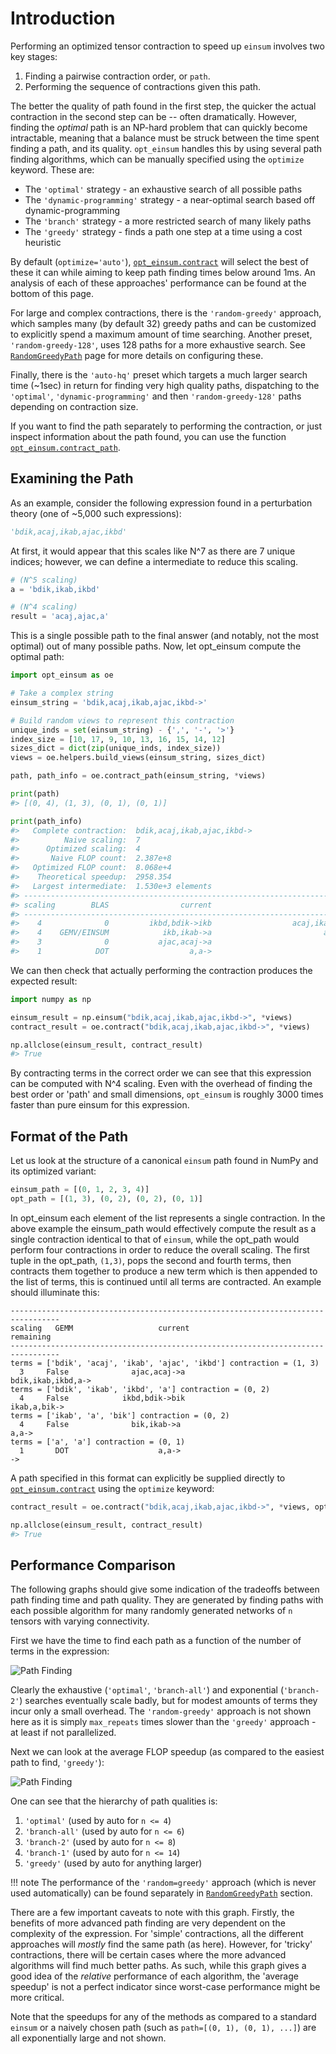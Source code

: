 # Introduction

Performing an optimized tensor contraction to speed up `einsum` involves two
key stages:

1. Finding a pairwise contraction order, or `path`.
2. Performing the sequence of contractions given this path.

The better the quality of path found in the first step, the quicker the actual
contraction in the second step can be -- often dramatically. However, finding
the *optimal* path is an NP-hard problem that can quickly become intractable,
meaning that a  balance must be struck between the time spent finding a path,
and its quality. `opt_einsum` handles this by using several path finding
algorithms, which can be manually specified using the `optimize` keyword.
These are:

- The `'optimal'` strategy - an exhaustive search of all possible paths
- The `'dynamic-programming'` strategy - a near-optimal search based off dynamic-programming
- The `'branch'` strategy - a more restricted search of many likely paths
- The `'greedy'` strategy - finds a path one step at a time using a cost
  heuristic

By default (`optimize='auto'`), [`opt_einsum.contract`](../api_reference.md#opt_einsumcontract) will select the
best of these it can while aiming to keep path finding times below around 1ms.
An analysis of each of these approaches' performance can be found at the bottom of this page.

For large and complex contractions, there is the `'random-greedy'` approach,
which samples many (by default 32) greedy paths and can be customized to
explicitly spend a maximum amount of time searching. Another preset,
`'random-greedy-128'`, uses 128 paths for a more exhaustive search.
See [`RandomGreedyPath`](./random_greedy_path.md) page for more details on configuring these.

Finally, there is the `'auto-hq'` preset which targets a much larger search
time (~1sec) in return for finding very high quality paths, dispatching to the
`'optimal'`, `'dynamic-programming'` and then `'random-greedy-128'` paths
depending on contraction size.

If you want to find the path separately to performing the
contraction, or just inspect information about the path found, you can use the
function [`opt_einsum.contract_path`](../api_reference.md#opt_einsumcontract_path).


## Examining the Path

As an example, consider the following expression found in a perturbation theory (one of ~5,000 such expressions):

```python
'bdik,acaj,ikab,ajac,ikbd'
```

At first, it would appear that this scales like N^7 as there are 7 unique indices; however, we can define a intermediate to reduce this scaling.

```python
# (N^5 scaling)
a = 'bdik,ikab,ikbd'

# (N^4 scaling)
result = 'acaj,ajac,a'
```

This is a single possible path to the final answer (and notably, not the most optimal) out of many possible paths. Now, let opt_einsum compute the optimal path:

```python
import opt_einsum as oe

# Take a complex string
einsum_string = 'bdik,acaj,ikab,ajac,ikbd->'

# Build random views to represent this contraction
unique_inds = set(einsum_string) - {',', '-', '>'}
index_size = [10, 17, 9, 10, 13, 16, 15, 14, 12]
sizes_dict = dict(zip(unique_inds, index_size))
views = oe.helpers.build_views(einsum_string, sizes_dict)

path, path_info = oe.contract_path(einsum_string, *views)

print(path)
#> [(0, 4), (1, 3), (0, 1), (0, 1)]

print(path_info)
#>   Complete contraction:  bdik,acaj,ikab,ajac,ikbd->
#>          Naive scaling:  7
#>      Optimized scaling:  4
#>       Naive FLOP count:  2.387e+8
#>   Optimized FLOP count:  8.068e+4
#>    Theoretical speedup:  2958.354
#>   Largest intermediate:  1.530e+3 elements
#> --------------------------------------------------------------------------------
#> scaling        BLAS                current                             remaining
#> --------------------------------------------------------------------------------
#>    4              0         ikbd,bdik->ikb                  acaj,ikab,ajac,ikb->
#>    4    GEMV/EINSUM            ikb,ikab->a                         acaj,ajac,a->
#>    3              0           ajac,acaj->a                                 a,a->
#>    1            DOT                  a,a->                                    ->
```


We can then check that actually performing the contraction produces the expected result:

```python
import numpy as np

einsum_result = np.einsum("bdik,acaj,ikab,ajac,ikbd->", *views)
contract_result = oe.contract("bdik,acaj,ikab,ajac,ikbd->", *views)

np.allclose(einsum_result, contract_result)
#> True
```

By contracting terms in the correct order we can see that this expression can be computed with N^4 scaling. Even with the overhead of finding the best order or 'path' and small dimensions,
`opt_einsum` is roughly 3000 times faster than pure einsum for this expression.


## Format of the Path

Let us look at the structure of a canonical `einsum` path found in NumPy and its optimized variant:

```python
einsum_path = [(0, 1, 2, 3, 4)]
opt_path = [(1, 3), (0, 2), (0, 2), (0, 1)]
```

In opt_einsum each element of the list represents a single contraction.
In the above example the einsum_path would effectively compute the result as a single contraction identical to that of `einsum`, while the
opt_path would perform four contractions in order to reduce the overall scaling.
The first tuple in the opt_path, `(1,3)`, pops the second and fourth terms, then contracts them together to produce a new term which is then appended to the list of terms, this is continued until all terms are contracted.
An example should illuminate this:

```console
---------------------------------------------------------------------------------
scaling   GEMM                   current                                remaining
---------------------------------------------------------------------------------
terms = ['bdik', 'acaj', 'ikab', 'ajac', 'ikbd'] contraction = (1, 3)
  3     False              ajac,acaj->a                       bdik,ikab,ikbd,a->
terms = ['bdik', 'ikab', 'ikbd', 'a'] contraction = (0, 2)
  4     False            ikbd,bdik->bik                             ikab,a,bik->
terms = ['ikab', 'a', 'bik'] contraction = (0, 2)
  4     False              bik,ikab->a                                    a,a->
terms = ['a', 'a'] contraction = (0, 1)
  1       DOT                    a,a->                                       ->
```


A path specified in this format can explicitly be supplied directly to
[`opt_einsum.contract`](../api_reference.md#opt_einsumcontract) using the `optimize` keyword:

```python
contract_result = oe.contract("bdik,acaj,ikab,ajac,ikbd->", *views, optimize=opt_path)

np.allclose(einsum_result, contract_result)
#> True
```


## Performance Comparison

The following graphs should give some indication of the tradeoffs between path
finding time and path quality. They are generated by finding paths with each
possible algorithm for many randomly generated networks of `n` tensors with
varying connectivity.

First we have the time to find each path as a function of the number of terms
in the expression:

![Path Finding](../img/path_finding_time.png)

Clearly the exhaustive (`'optimal'`, `'branch-all'`) and exponential
(`'branch-2'`) searches eventually scale badly, but for modest amounts of
terms they incur only a small overhead. The `'random-greedy'` approach is not
shown here as it is simply `max_repeats` times slower than the `'greedy'`
approach - at least if not parallelized.

Next we can look at the average FLOP speedup (as compared to the easiest path
to find, `'greedy'`):

![Path Finding](../img/path_found_flops.png)

One can see that the hierarchy of path qualities is:

1. `'optimal'` (used by auto for `n <= 4`)
2. `'branch-all'` (used by auto for `n <= 6`)
3. `'branch-2'` (used by auto for `n <= 8`)
4. `'branch-1'` (used by auto for `n <= 14`)
5. `'greedy'` (used by auto for anything larger)

!!! note
    The performance of the `'random=greedy'` approach (which is never used
    automatically) can be found separately in [`RandomGreedyPath`](./random_greedy_path.md) section.

There are a few important caveats to note with this graph. Firstly, the
benefits of more advanced path finding are very dependent on the complexity of
the expression. For 'simple' contractions, all the different approaches will
*mostly* find the same path (as here). However, for 'tricky' contractions, there
will be certain cases where the more advanced algorithms will find much better
paths. As such, while this graph gives a good idea of the *relative* performance
of each algorithm, the 'average speedup' is not a perfect indicator since
worst-case performance might be more critical.

Note that the speedups for any of the methods as compared to a standard
`einsum` or a naively chosen path (such as `path=[(0, 1), (0, 1), ...]`)
are all exponentially large and not shown.
